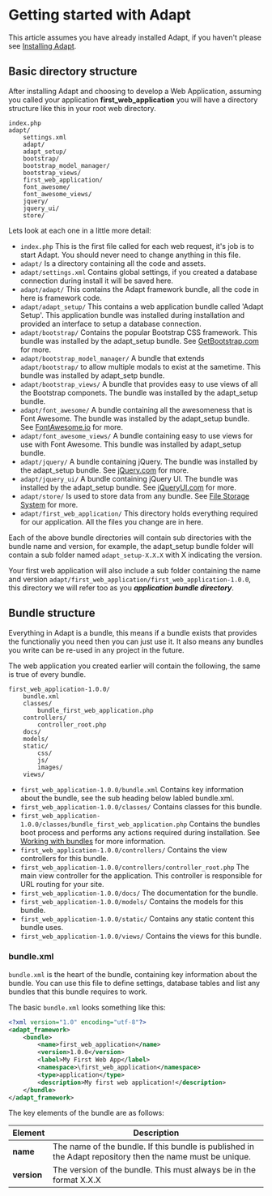 # Getting started with Adapt

This article assumes you have already installed Adapt, if you haven't please see [Installing Adapt](/docs/articles/installing_adapt.md).

## Basic directory structure
After installing Adapt and choosing to develop a Web Application, assuming you called your application **first_web_application** you will have
a directory structure like this in your root web directory.

```
index.php
adapt/
    settings.xml
    adapt/
    adapt_setup/
    bootstrap/
    bootstrap_model_manager/
    bootstrap_views/
    first_web_application/
    font_awesome/
    font_awesome_views/
    jquery/
    jquery_ui/
    store/
```

Lets look at each one in a little more detail:

* ```index.php``` This is the first file called for each web request, it's job is to start Adapt.  You should never need to change anything in this file.
* ```adapt/``` Is a directory containing all the code and assets.
* ```adapt/settings.xml``` Contains global settings, if you created a database connection during install it will be saved here.
* ```adapt/adapt/``` This contains the Adapt framework bundle, all the code in here is framework code.
* ```adapt/adapt_setup/``` This contains a web application bundle called 'Adapt Setup'.  This application bundle was installed during installation and provided an interface to setup a database connection.
* ```adapt/bootstrap/``` Contains the popular Bootstrap CSS framework.  This bundle was installed by the adapt_setup bundle.  See [GetBootstrap.com](http://getbootstrap.com) for more.
* ```adapt/bootstrap_model_manager/``` A bundle that extends ```adapt/bootstrap/``` to allow multiple modals to exist at the sametime.  This bundle was installed by adapt_setp bundle.
* ```adapt/bootstrap_views/``` A bundle that provides easy to use views of all the Bootstrap componets.  The bundle was installed by the adapt_setup bundle.
* ```adapt/font_awesome/``` A bundle containing all the awesomeness that is Font Awesome. The bundle was installed by the adapt_setup bundle. See [FontAwesome.io](http://fontawesome.io) for more.
* ```adapt/font_awesome_views/``` A bundle containing easy to use views for use with Font Awesome.  This bundle was installed by adapt_setup bundle.
* ```adapt/jquery/``` A bundle containing jQuery. The bundle was installed by the adapt_setup bundle. See [jQuery.com](http://jquery.com) for more.
* ```adapt/jquery_ui/``` A bundle containing jQuery UI. The bundle was installed by the adapt_setup bundle. See [jQueryUI.com](http://jqueryui.com) for more.
* ```adapt/store/``` Is used to store data from any bundle.  See [File Storage System](/docs/articles/file_storage_system.md) for more.
* ```adapt/first_web_application/``` This directory holds everything required for our application. All the files you change are in here.

Each of the above bundle directories will contain sub directories with the bundle name and version, for example, the adapt_setup bundle folder will contain a sub folder named ```adapt_setup-X.X.X``` with X indicating the version.

Your first web application will also include a sub folder containing the name and version ```adapt/first_web_application/first_web_application-1.0.0```, this directory we will refer too as you ***application bundle directory***.


## Bundle structure

Everything in Adapt is a bundle, this means if a bundle exists that provides the functionaliy you need then you can just use it.  It also means any bundles you write can be re-used in any project in the future.

The web application you created earlier will contain the following, the same is true of every bundle.

```
first_web_application-1.0.0/
    bundle.xml
    classes/
        bundle_first_web_application.php
    controllers/
        controller_root.php
    docs/
    models/
    static/
        css/
        js/
        images/
    views/
```

* ```first_web_application-1.0.0/bundle.xml``` Contains key information about the bundle, see the sub heading below labled bundle.xml. 
* ```first_web_application-1.0.0/classes/``` Contains classes for this bundle. 
* ```first_web_application-1.0.0/classes/bundle_first_web_application.php``` Contains the bundles boot process and performs any actions required during installation.  See [Working with bundles](/docs/articles/working_with_bundles.md) for more information.
* ```first_web_application-1.0.0/controllers/``` Contains the view controllers for this bundle.
* ```first_web_application-1.0.0/controllers/controller_root.php``` The main view controller for the application.  This controller is responsible for URL routing for your site.
* ```first_web_application-1.0.0/docs/``` The documentation for the bundle.
* ```first_web_application-1.0.0/models/``` Contains the models for this bundle.
* ```first_web_application-1.0.0/static/``` Contains any static content this bundle uses.
* ```first_web_application-1.0.0/views/``` Contains the views for this bundle.

### bundle.xml
`bundle.xml` is the heart of the bundle, containing key information about the bundle. You can use this file to define settings, database tables and list any bundles that this bundle requires to work.

The basic `bundle.xml` looks something like this:

```xml
<?xml version="1.0" encoding="utf-8"?>
<adapt_framework>
    <bundle>
        <name>first_web_application</name>
        <version>1.0.0</version>
        <label>My First Web App</label>
        <namespace>\first_web_application</namespace>
        <type>application</type>
        <description>My first web application!</description>
    </bundle>
</adapt_framework>
```

The key elements of the bundle are as follows:

Element         | Description
----------------|-----------------
**name**        | The name of the bundle. If this bundle is published in the Adapt repository then the name must be unique.
**version**     | The version of the bundle.  This must always be in the format X.X.X

